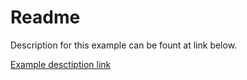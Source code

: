 # Readme

Description for this example can be fount at link below. 

[Example desctiption link](https://rristm.github.io/stm32_threadx/show/threadx_mutex_basic_example.md)